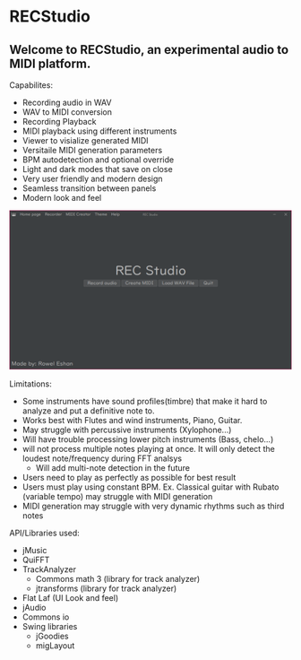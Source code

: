 # RECStudio

## Welcome to RECStudio, an experimental audio to MIDI platform.

Capabilites:
- Recording audio in WAV
- WAV to MIDI conversion
- Recording Playback
- MIDI playback using different instruments
- Viewer to visialize generated MIDI
- Versitaile MIDI generation parameters
- BPM autodetection and optional override
- Light and dark modes that save on close
- Very user friendly and modern design 
- Seamless transition between panels
- Modern look and feel

![Homepage](/images/rec1.png "Image Title")


Limitations:
- Some instruments have sound profiles(timbre) that make it hard to analyze and put a definitive note to.
- Works best with Flutes and wind instruments, Piano, Guitar.
- May struggle with percussive instruments (Xylophone...)
- Will have trouble processing lower pitch instruments (Bass, chelo...)
- will not process multiple notes playing at once. It will only detect the loudest note/frequency during FFT analsys
    - Will add multi-note detection in the future
- Users need to play as perfectly as possible for best result
- Users must play using constant BPM. Ex. Classical guitar with Rubato (variable tempo) may struggle with MIDI generation
- MIDI generation may struggle with very dynamic rhythms such as third notes

API/Libraries used:
- jMusic
- QuiFFT
- TrackAnalyzer
	- Commons math 3 (library for track analyzer)
	- jtransforms (library for track analyzer)
- Flat Laf (UI Look and feel)
- jAudio
- Commons io 
- Swing libraries
	- jGoodies
	- migLayout
